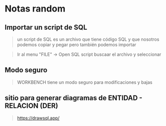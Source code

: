 # Notas random

## Importar un script de SQL
> un script de SQL es un archivo que tiene código SQL y que nosotros podemos copiar y pegar pero también podemos importar
 
> Ir al menu "FILE" -> Open SQL script
> buscaar el archivo y seleccionar

## Modo seguro
> WORKBENCH tiene un modo seguro 
> para modificaciones y bajas

## sitio para generar diagramas de ENTIDAD - RELACION (DER)
> https://drawsql.app/


